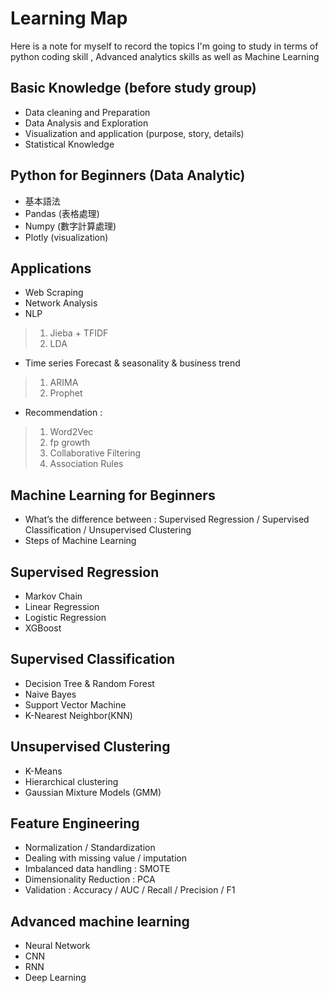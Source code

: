 # Learning Map

Here is a note for myself to record the topics I'm going to study in terms of python coding skill , Advanced analytics skills as well as Machine Learning


## Basic Knowledge (before study group)
- Data cleaning and Preparation
- Data Analysis and Exploration
- Visualization and application (purpose, story, details)
- Statistical Knowledge

## Python for Beginners (Data Analytic)
- 基本語法
- Pandas (表格處理)
- Numpy (數字計算處理)
- Plotly (visualization)

## Applications
- Web Scraping
- Network Analysis
- NLP
> 1.  Jieba + TFIDF
> 2.  LDA
-  Time series Forecast & seasonality & business trend
> 1. ARIMA
> 2. Prophet
- Recommendation :
> 1. Word2Vec
> 2. fp growth
> 3. Collaborative Filtering
> 4. Association Rules

## Machine Learning for Beginners
- What’s the difference between : Supervised Regression / Supervised Classification / Unsupervised Clustering
- Steps of Machine Learning

## Supervised Regression
- Markov Chain
- Linear Regression
- Logistic Regression
- XGBoost
## Supervised Classification
- Decision Tree & Random Forest
- Naive Bayes
- Support Vector Machine
- K-Nearest Neighbor(KNN)

## Unsupervised Clustering
- K-Means
- Hierarchical clustering
- Gaussian Mixture Models (GMM)

## Feature Engineering
- Normalization / Standardization
- Dealing with missing value / imputation
- Imbalanced data handling : SMOTE
- Dimensionality Reduction :  PCA
- Validation : Accuracy / AUC / Recall / Precision / F1

## Advanced machine learning
- Neural Network
- CNN
- RNN
- Deep Learning
